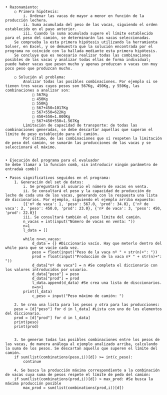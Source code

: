 	• Razonamiento:
		○ Primera hipótesis: 
			i. Ordenar las vacas de mayor a menor en función de la producción lechera.
			ii. Suma acumulada del peso de las vacas, siguiendo el orden establecido en el paso anterior.
			iii. Cuando la suma acumulada supere el límite establecido para el peso del camión, se determinarán las vacas seleccionadas.
		Se comprueba la esta primera hipótesis utilizando la herramienta Solver, en Excel, y se demuestra que la solución encontrada por el programa no coincide con la hallada mediante esta primera hipótesis. 
		Se concluye que es necesario realizar todas las combinaciones posibles de las vacas y analizar todas ellas de forma individual; puede haber vacas que pesen mucho y apenas produzcan o vacas con muy poco peso que produzcan mucho. 
		
		○ Solución al problema: 
			Analizar todas las posibles combinaciones. Por ejemplo si se tienen tres vacas cuyos pesos son 567Kg, 450Kg, y 550Kg, las combinaciones a analizar son:
				□ 567Kg
				□ 450Kg
				□ 550Kg
				□ 567+450=1017Kg
				□ 567+550=622Kg
				□ 450+550=1.000Kg
				□ 567+450+550=1.567Kg
			Limitación de capacidad de transporte: de todas las combinaciones generadas, se debe descartar aquellas que superan el límite de peso establecido para el camión.
			Por último, de las combinaciones que sí respeten la limitación de peso del camión, se sumarán las producciones de las vacas y se seleccionará el máximo.
			
			
	• Ejecución del programa para el evaluador
	Se debe llamar a la función comb, sin introducir ningún parámetro de entradaà comb()
	
	• Pasos significativos seguidos en el programa:
		1. Generación del set de datos:
			i. Se preguntará al usuario el número de vacas en venta.
			ii. Se consultará el peso y la capacidad de producción de leche de cada una de las vacas, generando con la respuesta una lista de diccionarios. Por ejemplo, siguiendo el ejemplo arriba expuesto:
			[{'nº de vaca': 1, 'peso': 567.0, 'prod': 34.0}, {'nº de vaca': 2, 'peso': 450.0, 'prod': 23.0}, {'nº de vaca': 3, 'peso': 450, 'prod': 22.0}]
			iii. Se consultará también el peso límite del camión.
			n_vacas = int(input("Número de vacas en venta: "))
			n=1
			l_data = []
			
			while n<=n_vacas:
				d_data = {} #Diccionario vacío. Hay que meterlo dentro del while para que se vacíe cada vez.
				peso = float(input("Peso de la vaca nº " + str(n)+": "))
				prod = float(input("Producción de la vaca nº " + str(n)+": "))
				d_data["nº de vaca"] = n #Se completa el diccionario con los valores introducidos por usuario.
				d_data["peso"] = peso
				d_data["prod"] = prod
				l_data.append(d_data) #Se crea una lista de disccionarios.
				n=n+1
			print(l_data)
				c_peso = input("Peso máximo de camión: ")
			
		2. Se crea una lista para los pesos y otra para las producciones:
		peso = [d["peso"] for d in l_data] #Lista con uno de los elementos del diccionario.
		prod = [d["prod"] for d in l_data]
		print(peso)
		print(prod)
		
		
		3. Se generan todas las posibles combinaciones entre los pesos de las vacas, de manera análoga al ejemplo analizado arriba, calculando la suma de los pesos. Se descartan aquello que superen el límite del camión. 
		if sum(list(combinations(peso,i))[d]) >= int(c_peso): 
			continue 
		
		4. Se busca la producción máxima correspondiente a la combinación de vacas cuya suma de pesos respete el límite de pedo del camión:
		if sum(list(combinations(prod,i))[d]) > max_prod: #Se busca la máxima producción posible
			max_prod = sum(list(combinations(prod,i))[d])

